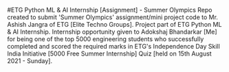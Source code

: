 #ETG Python ML & AI Internship [Assignment] - Summer Olympics 
Repo created to submit 'Summer Olympics' assignment/mini project code to Mr. Ashish Jangra of ETG [Elite Techno Groups].
Project part of ETG Python ML & AI Internship.
Internship opportunity given to Adokshaj Bhandarkar [Me] for being one of the top 5000 engineering students who successfully completed and scored the required marks in ETG's Independence Day Skill India Initiative [5000 Free Summer Internship] Quiz [held on 15th August 2021 - Sunday].
